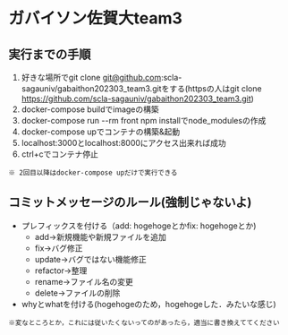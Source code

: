 # ガバイソン佐賀大team3

## 実行までの手順
1. 好きな場所でgit clone git@github.com:scla-sagauniv/gabaithon202303_team3.gitをする(httpsの人はgit clone https://github.com/scla-sagauniv/gabaithon202303_team3.git)
1. docker-compose buildでimageの構築
1. docker-compose run --rm front npm installでnode_modulesの作成
1. docker-compose upでコンテナの構築&起動
1. localhost:3000とlocalhost:8000にアクセス出来れば成功
1. ctrl+cでコンテナ停止

`※ 2回目以降はdocker-compose upだけで実行できる`

## コミットメッセージのルール(強制じゃないよ)
- プレフィックスを付ける（add: hogehogeとかfix: hogehogeとか)
   - add->新規機能や新規ファイルを追加
   - fix->バグ修正
   - update->バグではない機能修正
   - refactor->整理
   - rename->ファイル名の変更
   - delete->ファイルの削除
- whyとwhatを付ける(hogehogeのため，hogehogeした．みたいな感じ)

`※変なところとか，これには従いたくないってのがあったら，適当に書き換えててください`